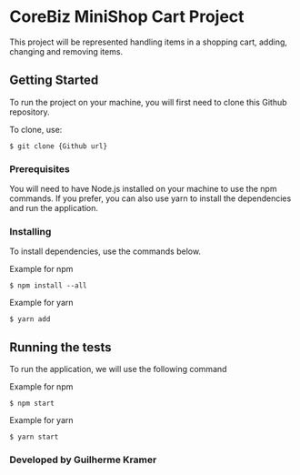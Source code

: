 # CoreBiz MiniShop Cart Project

This project will be represented handling items in a shopping cart, adding, changing and removing items.

## Getting Started

To run the project on your machine, you will first need to clone this Github repository.

To clone, use:

```
$ git clone {Github url}
```

### Prerequisites

You will need to have Node.js installed on your machine to use the npm commands. If you prefer, you can also use yarn to install the dependencies and run the application.

### Installing

To install dependencies, use the commands below.

Example for npm

```
$ npm install --all
```

Example for yarn

```
$ yarn add
```

## Running the tests

To run the application, we will use the following command

Example for npm

```
$ npm start
```
Example for yarn

```
$ yarn start
```

### Developed by Guilherme Kramer